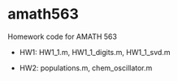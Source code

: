 # amath563
Homework code for AMATH 563

 - HW1: HW1_1.m, HW1_1_digits.m, HW1_1_svd.m

 - HW2: populations.m, chem_oscillator.m
